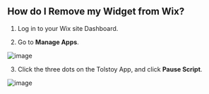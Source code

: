 ## How do I Remove my Widget from Wix?

1. Log in to your Wix site Dashboard.
   
2. Go to **Manage Apps**.

![image](https://github.com/GoTolstoy/tolstoy-toly-kb/assets/159800692/ae5df6de-4afe-4384-844e-bf9d288bf0ef)

3. Click the three dots on the Tolstoy App, and click **Pause Script**.

![image](https://github.com/GoTolstoy/tolstoy-toly-kb/assets/159800692/c30f4c7a-3109-45cf-93f4-8d54d33afa71)

​
